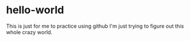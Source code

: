# hello-world
This is just for me to practice using github
I'm just trying to figure out this whole crazy world.

